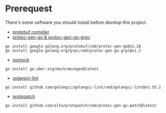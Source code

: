 # Prerequest
There's some software you should install before develop this project.
- [protobuf compiler](https://grpc.io/docs/protoc-installation/)
- [protoc-gen-go & protoc-gen-go-grpc](https://grpc.io/docs/languages/go/quickstart/)
```
go install google.golang.org/protobuf/cmd/protoc-gen-go@v1.28
go install google.golang.org/grpc/cmd/protoc-gen-go-grpc@v1.2
```
- [gomock](https://github.com/uber-go/mock)
```
go install go.uber.org/mock/mockgen@latest
```
- [golangci-lint](https://github.com/golangci/golangci-lint)
```
go install github.com/golangci/golangci-lint/cmd/golangci-lint@v1.55.2
```
- [protopatch](https://github.com/alta/protopatch)
```
go install github.com/alta/protopatch/cmd/protoc-gen-go-patch@latest
```